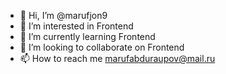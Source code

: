 - 👋 Hi, I’m @marufjon9
- 👀 I’m interested in Frontend
- 🌱 I’m currently learning Frontend
- 💞️ I’m looking to collaborate on Frontend
- 📫 How to reach me marufabduraupov@mail.ru

<!---
marufjon9/marufjon9 is a ✨ special ✨ repository because its `README.md` (this file) appears on your GitHub profile.
You can click the Preview link to take a look at your changes.
--->
